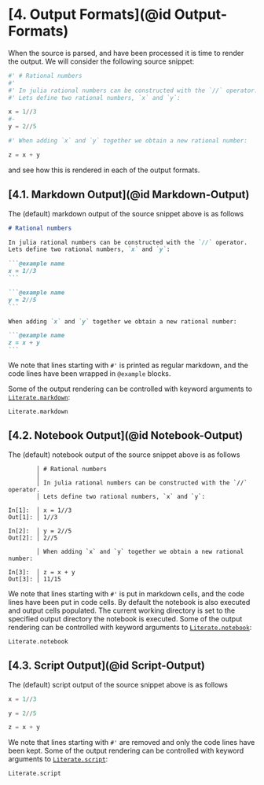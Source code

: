 # [**4.** Output Formats](@id Output-Formats)

When the source is parsed, and have been processed it is time to render the output.
We will consider the following source snippet:

```julia
#' # Rational numbers
#'
#' In julia rational numbers can be constructed with the `//` operator.
#' Lets define two rational numbers, `x` and `y`:

x = 1//3
#-
y = 2//5

#' When adding `x` and `y` together we obtain a new rational number:

z = x + y
```

and see how this is rendered in each of the output formats.

## [**4.1.** Markdown Output](@id Markdown-Output)

The (default) markdown output of the source snippet above is as follows

````markdown
# Rational numbers

In julia rational numbers can be constructed with the `//` operator.
Lets define two rational numbers, `x` and `y`:

```@example name
x = 1//3
```

```@example name
y = 2//5
```

When adding `x` and `y` together we obtain a new rational number:

```@example name
z = x + y
```
````

We note that lines starting with `#'` is printed as regular markdown,
and the code lines have been wrapped in `@example` blocks.

Some of the output rendering can be controlled with keyword arguments to
[`Literate.markdown`](@ref):

```@docs
Literate.markdown
```

## [**4.2.** Notebook Output](@id Notebook-Output)

The (default) notebook output of the source snippet above is as follows

```
        │ # Rational numbers
        │
        │ In julia rational numbers can be constructed with the `//` operator.
        │ Lets define two rational numbers, `x` and `y`:

In[1]:  │ x = 1//3
Out[1]: │ 1//3

In[2]:  │ y = 2//5
Out[2]: │ 2//5

        │ When adding `x` and `y` together we obtain a new rational number:

In[3]:  │ z = x + y
Out[3]: │ 11/15
```

We note that lines starting with `#'` is put in markdown cells,
and the code lines have been put in code cells. By default the notebook
is also executed and output cells populated. The current working directory
is set to the specified output directory the notebook is executed.
Some of the output rendering can be controlled with keyword
arguments to [`Literate.notebook`](@ref):

```@docs
Literate.notebook
```


## [**4.3.** Script Output](@id Script-Output)

The (default) script output of the source snippet above is as follows

```julia
x = 1//3

y = 2//5

z = x + y
```

We note that lines starting with `#'` are removed and only the
code lines have been kept. Some of the output rendering can be controlled
with keyword arguments to [`Literate.script`](@ref):

```@docs
Literate.script
```
